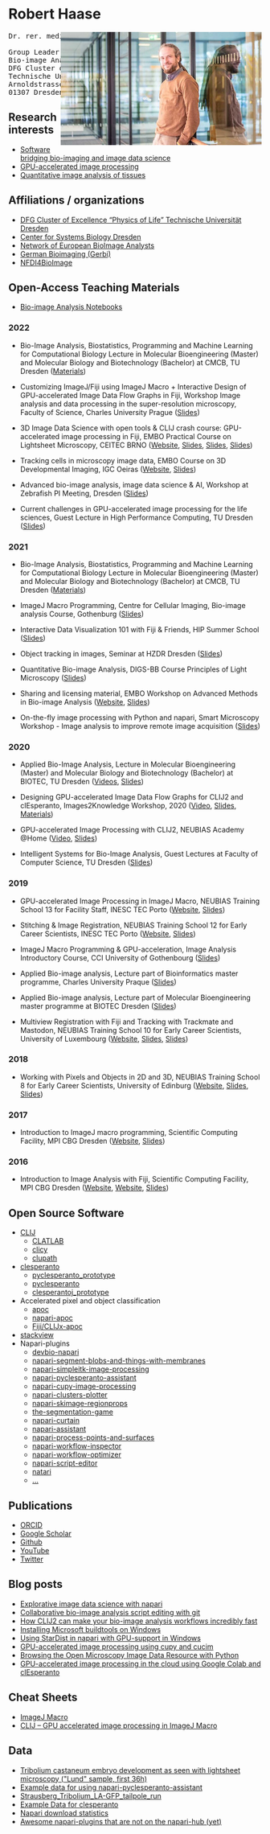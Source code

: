 # Robert Haase

<img src="haase.jpg" style="float: right;" width="400"/>

<pre>
Dr. rer. medic. Robert Haase

Group Leader
Bio-image Analysis Technology Development Group
DFG Cluster of Excellence “Physics of Life”
Technische Universität Dresden
Arnoldstrasse 18
01307 Dresden 
</pre>





## Research interests
* [Software bridging bio-imaging and image data science](https://febs.onlinelibrary.wiley.com/doi/10.1002/1873-3468.14451)
* [GPU-accelerated image processing](https://doi.org/10.1038/s41592-019-0650-1)
* [Quantitative image analysis of tissues](https://www.frontiersin.org/articles/10.3389/fcomp.2021.774396/full)

## Affiliations / organizations
* [DFG Cluster of Excellence “Physics of Life” Technische Universität Dresden](https://physics-of-life.tu-dresden.de/)
* [Center for Systems Biology Dresden](https://www.csbdresden.de/)
* [Network of European BioImage Analysts](https://eubias.org/NEUBIAS/)
* [German Bioimaging (Gerbi)](https://gerbi-gmb.de/)
* [NFDI4BioImage](https://nfdi4bioimage.de/en/start/)

## Open-Access Teaching Materials

* [Bio-image Analysis Notebooks](https://haesleinhuepf.github.io/BioImageAnalysisNotebooks/intro.html)

### 2022
* Bio-Image Analysis, Biostatistics, Programming and Machine Learning for Computational Biology Lecture in Molecular Bioengineering (Master) and Molecular Biology and Biotechnology (Bachelor) at CMCB, TU Dresden
([Materials](https://github.com/BiAPoL/Bio-image_Analysis_with_Python/tree/2022.07.28))

* Customizing ImageJ/Fiji using ImageJ Macro + Interactive Design of GPU-accelerated Image Data Flow Graphs in Fiji, Workshop Image analysis and data processing in the super-resolution microscopy, Faculty of Science, Charles University Prague
([Slides](https://f1000research.com/slides/11-973))

* 3D Image Data Science with open tools & CLIJ crash course: GPU-accelerated image processing in Fiji, EMBO Practical Course on Lightsheet Microscopy, CEITEC BRNO
([Website](https://meetings.embo.org/event/22-light-sheet-micro),
[Slides](https://f1000research.com/slides/11-946),
[Slides](https://f1000research.com/slides/11-936),
[Slides](https://f1000research.com/slides/11-963))

* Tracking cells in microscopy image data, EMBO Course on 3D Developmental Imaging, IGC Oeiras
([Website](https://meetings.embo.org/event/22-3d-dev-imaging),
[Slides](https://f1000research.com/slides/11-744))

* Advanced bio-image analysis, image data science & AI, Workshop at Zebrafish PI Meeting, Dresden
([Slides](https://f1000research.com/slides/11-373))

* Current challenges in GPU-accelerated image processing for the life sciences, Guest Lecture in High Performance Computing, TU Dresden
([Slides](https://f1000research.com/slides/11-81))

### 2021
* Bio-Image Analysis, Biostatistics, Programming and Machine Learning for Computational Biology Lecture in Molecular Bioengineering (Master) and Molecular Biology and Biotechnology (Bachelor) at CMCB, TU Dresden
([Materials](https://github.com/BiAPoL/Bio-image_Analysis_with_Python/releases/tag/2021.08.03))

* ImageJ Macro Programming, Centre for Cellular Imaging, Bio-image analysis Course, Gothenburg
([Slides](https://f1000research.com/slides/10-1000))

* Interactive Data Visualization 101 with Fiji & Friends, HIP Summer School
([Slides](https://f1000research.com/slides/10-978))

* Object tracking in images, Seminar at HZDR Dresden
([Slides](https://f1000research.com/slides/10-962))

* Quantitative Bio-image Analysis, DIGS-BB Course Principles of Light Microscopy
([Slides](https://f1000research.com/slides/10-934))

* Sharing and licensing material, EMBO Workshop on Advanced Methods in Bio-image Analysis
([Website](https://www.embl.org/about/info/course-and-conference-office/events/bia21-01/), [Slides](https://f1000research.com/slides/10-519))

* On-the-fly image processing with Python and napari, Smart Microscopy Workshop - Image analysis to improve remote image acquisition
([Slides](https://f1000research.com/slides/10-390))

### 2020
* Applied Bio-Image Analysis, Lecture in Molecular Bioengineering (Master) and Molecular Biology and Biotechnology (Bachelor) at BIOTEC, TU Dresden
([Videos](https://www.youtube.com/playlist?list=PL5ESQNfM5lc7SAMstEu082ivW4BDMvd0U), 
[Slides](https://git.mpi-cbg.de/rhaase/lecture_applied_bioimage_analysis_2020))

* Designing GPU-accelerated Image Data Flow Graphs for CLIJ2 and clEsperanto, Images2Knowledge Workshop, 2020
([Video](https://www.youtube.com/watch?v=EYsfJ9W6gHw), 
[Slides](https://github.com/clEsperanto/i2k2020_tutorial_clij_clesperanto/blob/master/GPU_accelerated_image_processing.pdf),
[Materials](https://github.com/clEsperanto/i2k2020_tutorial_clij_clesperanto))

* GPU-accelerated Image Processing with CLIJ2, NEUBIAS Academy @Home
([Video](https://youtu.be/uMj0OS1TiQE), 
[Slides](https://doi.org/10.7490/f1000research.1118018.1))

* Intelligent Systems for Bio-Image Analysis, Guest Lectures at Faculty of Computer Science, TU Dresden
([Slides](https://git.mpi-cbg.de/rhaase/int_sys_2020))

### 2019
* GPU-accelerated Image Processing in ImageJ Macro, NEUBIAS Training School 13 for Facility Staff, INESC TEC Porto
([Website](http://eubias.org/NEUBIAS/training-schools/staff/ts13-porto-2019/), 
[Slides](https://git.mpi-cbg.de/rhaase/neubias_ts13))

* Stitching & Image Registration, NEUBIAS Training School 12 for Early Career Scientists, INESC TEC Porto
([Website](http://eubias.org/NEUBIAS/training-schools/eci/ts12-porto-2019/), 
[Slides](https://git.mpi-cbg.de/rhaase/neubias_ts12))

* ImageJ Macro Programming & GPU-acceleration,  Image Analysis Introductory Course, CCI University of Gothenbourg
([Slides](https://git.mpi-cbg.de/rhaase/ij_macro_gothenburg_2019))

* Applied Bio-image analysis, Lecture part of Bioinformatics master programme, Charles University Praque
([Slides](https://git.mpi-cbg.de/rhaase/abia_prague_2019))

* Applied Bio-image analysis, Lecture part of Molecular Bioengineering master programme at BIOTEC Dresden
([Slides](https://git.mpi-cbg.de/rhaase/lecture_applied_bioimage_analysis))

* Multiview Registration with Fiji and Tracking with Trackmate and Mastodon, NEUBIAS Training School 10 for Early Career Scientists, University of Luxembourg
([Website](http://eubias.org/NEUBIAS/training-schools/eci/ts10-luxembourg-2019/),
[Slides](https://git.mpi-cbg.de/rhaase/lecture_multiview_registration), 
[Slides](https://git.mpi-cbg.de/rhaase/lecture_tracking_trackmate))

### 2018
* Working with Pixels and Objects in 2D and 3D, NEUBIAS Training School 8 for Early Career Scientists, University of Edinburg
([Website](http://eubias.org/NEUBIAS/training-schools/eci/ts8-edinburgh-2018/), 
[Slides](https://git.mpi-cbg.de/rhaase/lecture_working_with_pixels), 
[Slides](https://git.mpi-cbg.de/rhaase/lecture_working_with_objects_in_2d_and_3d))

### 2017
* Introduction to ImageJ macro programming, Scientific Computing Facility, MPI CBG Dresden
([Website](https://indico.mpi-cbg.de/event/39/), 
[Slides](https://git.mpi-cbg.de/scicomp/bioimage_team/coursematerialimageanalysis/tree/master/ImageJMacro_24h_2017-01))

### 2016
* Introduction to Image Analysis with Fiji, Scientific Computing Facility, MPI CBG Dresden
([Website](https://indico.mpi-cbg.de/event/33/), 
[Website](https://indico.mpi-cbg.de/event/71/), 
[Slides](https://github.com/mpicbg-scicomp/CourseIntroToIA))

## Open Source Software

* [CLIJ](https://clij.github.io)
  * [CLATLAB](https://github.com/clij/clatlab)
  * [clicy](https://github.com/clij/clicy)
  * [clupath](https://github.com/clij/clupath)
* [clesperanto](https://clesperanto.net)
  * [pyclesperanto_prototype](https://github.com/clEsperanto/pyclesperanto_prototype)
  * [pyclesperanto](https://github.com/clEsperanto/pyclesperanto)
  * [clesperantoj_prototype](https://github.com/clEsperanto/pyclesperantoj_prototype)
* Accelerated pixel and object classification
  * [apoc](https://github.com/haesleinhuepf/apoc)
  * [napari-apoc](https://github.com/haesleinhuepf/napari-accelerated-pixel-and-object-classification)
  * [Fiji/CLIJx-apoc](https://github.com/clij/clijx-accelerated-pixel-and-object-classification)
* [stackview](https://github.com/haesleinhuepf/stackview)
* Napari-plugins
  * [devbio-napari](https://www.napari-hub.org/plugins/devbio-napari)
  * [napari-segment-blobs-and-things-with-membranes](https://www.napari-hub.org/plugins/napari-segment-blobs-and-things-with-membranes)
  * [napari-simpleitk-image-processing](https://www.napari-hub.org/plugins/napari-simpleitk-image-processing)
  * [napari-pyclesperanto-assistant](https://www.napari-hub.org/plugins/napari-pyclesperanto-assistant)
  * [napari-cupy-image-processing](https://www.napari-hub.org/plugins/napari-cupy-image-processing)
  * [napari-clusters-plotter](https://www.napari-hub.org/plugins/napari-clusters-plotter)
  * [napari-skimage-regionprops](https://www.napari-hub.org/plugins/napari-skimage-regionprops)
  * [the-segmentation-game](https://www.napari-hub.org/plugins/the-segmentation-game)
  * [napari-curtain](https://www.napari-hub.org/plugins/napari-curtain)
  * [napari-assistant](https://www.napari-hub.org/plugins/napari-assistant)
  * [napari-process-points-and-surfaces](https://www.napari-hub.org/plugins/napari-process-points-and-surfaces)
  * [napari-workflow-inspector](https://www.napari-hub.org/plugins/napari-workflow-inspector)
  * [napari-workflow-optimizer](https://www.napari-hub.org/plugins/napari-workflow-optimizer)
  * [napari-script-editor](https://www.napari-hub.org/plugins/napari-script-editor)
  * [natari](https://www.napari-hub.org/plugins/natari)
  * [...](https://www.napari-hub.org/?search=haase&sort=relevance&page=1)

## Publications
* [ORCID](http://orcid.org/0000-0001-5949-2327)
* [Google Scholar](https://scholar.google.de/citations?user=giB4g-MAAAAJ)
* [Github](https://github.com/haesleinhuepf)
* [YouTube](https://youtube.com/haesleinhuepf)
* [Twitter](https://twitter.com/haesleinhuepf)

## Blog posts
* [Explorative image data science with napari](https://focalplane.biologists.com/2022/05/23/explorative-image-data-science-with-napari/)
* [Collaborative bio-image analysis script editing with git](https://focalplane.biologists.com/2021/09/04/collaborative-bio-image-analysis-script-editing-with-git/)
* [How CLIJ2 can make your bio-image analysis workflows incredibly fast](https://focalplane.biologists.com/2020/07/14/how-clij-can-make-your-image-analysis-incredibly-fast/)
* [Installing Microsoft buildtools on Windows](https://biapol.github.io/blog/robert_haase/ms_build_tools)
* [Using StarDist in napari with GPU-support in Windows](https://biapol.github.io/blog/robert_haase/stardist_gpu)
* [GPU-accelerated image processing using cupy and cucim](https://biapol.github.io/blog/robert_haase/cupy_cucim)
* [Browsing the Open Microscopy Image Data Resource with Python](https://biapol.github.io/blog/robert_haase/browsing_idr)
* [GPU-accelerated image processing in the cloud using Google Colab and clEsperanto](https://biapol.github.io/blog/robert_haase/clesperanto_google_colab)

## Cheat Sheets
* [ImageJ Macro](https://github.com/BiAPoL/imagej-macro-cheat-sheet)
* [CLIJ – GPU accelerated image processing in ImageJ Macro](https://clij.github.io/clij2-docs/CLIJ2-cheatsheet_V3.pdf)

## Data
* [Tribolium castaneum embryo development as seen with lightsheet microscopy ("Lund" sample, first 36h)](https://zenodo.org/record/5837363)
* [Example data for using napari-pyclesperanto-assistant](https://zenodo.org/record/5090508)
* [Strausberg_Tribolium_LA-GFP_tailpole_run](https://zenodo.org/record/3981193)
* [Example Data for clesperanto](https://github.com/clEsperanto/clesperanto_example_data)
* [Napari download statistics](https://github.com/haesleinhuepf/napari-pypistats)
* [Awesome napari-plugins that are not on the napari-hub (yet)](https://github.com/haesleinhuepf/awesome-napari-plugins-that-are-not-on-the-napari-hub-yet)

